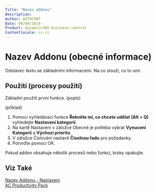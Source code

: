 ```yaml
---
Title: "Nazev addonu"
Description: 
Author: AUTOCONT
Date: 04/04/2019
Product: dynamics365-business-central
Contentlocale: cs-cz
---
```


# Nazev Addonu  (obecné informace)

Odstavec textu se základními informacemi. Na co slouží, co to umí.




## Použití (procesy použití)

Základní použití první funkce. (popis)

(příklad)
1. Pomocí vyhledávací funkce **Řekněte mi, co chcete udělat (Alt + Q)** vyhledejte **Nastavení kategorií**.
2. Na kartě Nastavení v záložce Obecné je potřeba vybrat **Vynucení Kategorií** a **Výchozí prioritu**.
3. V záložce Číslování nastavit **Číselnou řadu** pro požadavky.
4. Potvrďte pomocí OK.


Pokud addon obsahuje několik procesů nebo funkcí, kroky opakujte.


## Viz Také
[Nazev Addonu - Nastavení   ](ac-pp-nazev-addonu-setup.md)  
[AC Productivity Pack](ac-pp-productivity-pack.md)
